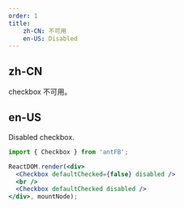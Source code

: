 ```yaml
---
order: 1
title:
    zh-CN: 不可用
    en-US: Disabled
---
```


## zh-CN

checkbox 不可用。

## en-US

Disabled checkbox.

````jsx
import { Checkbox } from 'antFB';

ReactDOM.render(<div>
  <Checkbox defaultChecked={false} disabled />
  <br />
  <Checkbox defaultChecked disabled />
</div>, mountNode);
````
